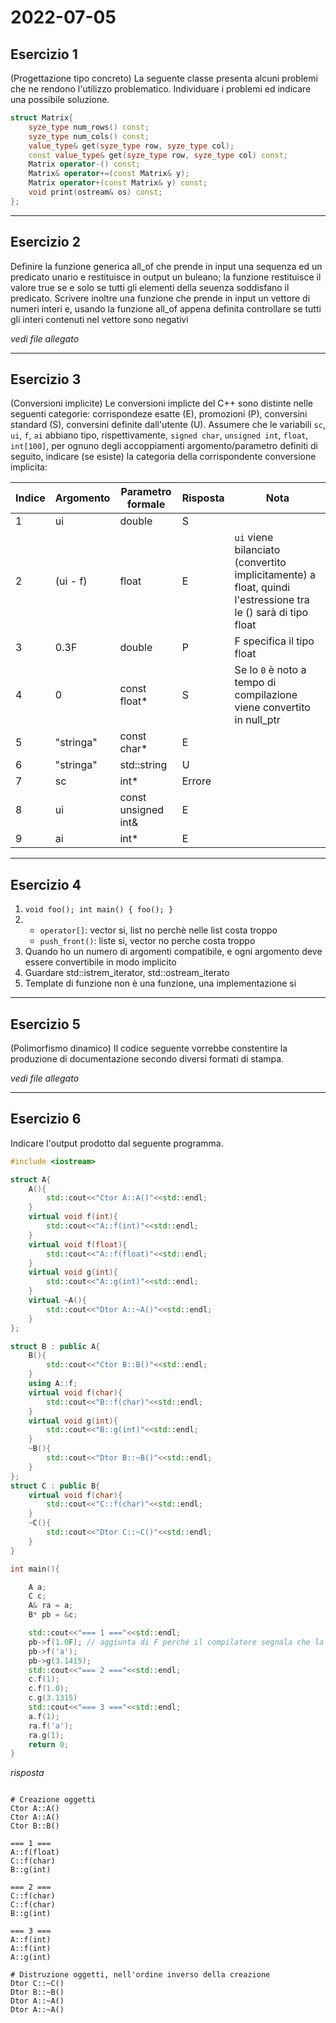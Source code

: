 # 2022-07-05

## Esercizio 1

(Progettazione tipo concreto) La seguente classe presenta alcuni problemi che ne rendono l'utilizzo problematico. Individuare i problemi ed indicare una possibile soluzione.
```cpp
struct Matrix{
	syze_type num_rows() const;
	syze_type num_cols() const;
	value_type& get(syze_type row, syze_type col);
	const value_type& get(syze_type row, syze_type col) const;
	Matrix operator-() const;
	Matrix& operator+=(const Matrix& y);
	Matrix operator+(const Matrix& y) const;
	void print(ostream& os) const;
};
```

---

## Esercizio 2

Definire la funzione generica all_of che prende in input una sequenza ed un predicato unario e restituisce in output un buleano; la funzione restituisce il valore true se e solo se tutti gli elementi della seuenza soddisfano il predicato. Scrivere inoltre una funzione che prende in input un vettore di numeri interi e, usando la funzione all_of appena definita controllare se tutti gli interi contenuti nel vettore sono negativi

_vedi file allegato_

---

## Esercizio 3

(Conversioni implicite) Le conversioni implicte del C++ sono distinte nelle seguenti categorie: corrispondeze esatte (E), promozioni (P), conversini standard (S), conversini definite dall'utente (U).
Assumere che le variabili `sc`,  `ui`, `f`,  `ai` abbiano tipo, rispettivamente, `signed char`, `unsigned int`, `float`, `int[100]`, per ognuno degli accoppiamenti argomento/parametro definiti di seguito, indicare (se esiste) la categoria della corrispondente conversione implicita:

| Indice | Argomento | Parametro formale   | Risposta | Nota                                                                                                         |
| ------ | --------- | ------------------- | -------- | ------------------------------------------------------------------------------------------------------------ |
| 1      | ui        | double              | S        |                                                                                                              |
| 2      | (ui - f)  | float               | E        | `ui` viene bilanciato (convertito implicitamente) a float, quindi l'estressione tra le () sarà di tipo float |
| 3      | 0.3F      | double              | P        | F specifica il tipo float                                                                                    |
| 4      | 0         | const float*        | S        | Se lo `0` è noto a tempo di compilazione viene convertito in null_ptr                                        |
| 5      | "stringa" | const char*         | E        |                                                                                                              |
| 6      | "stringa" | std::string         | U        |                                                                                                              |
| 7      | sc        | int*                | Errore   |                                                                                                              |
| 8      | ui        | const unsigned int& | E        |                                                                                                              |
| 9      | ai        | int*                    | E         |                                                                                                              |

---

## Esercizio 4
1. `void foo(); int main() { foo(); }`
2.  - `operator[]`: vector si, list no perchè nelle list costa troppo
    - `push_front()`: liste si, vector no perche costa troppo
3. Quando ho un numero di argomenti compatibile, e ogni argomento deve essere convertibile in modo implicito
4. Guardare std::istrem_iterator, std::ostream_iterato
6. Template di funzione non è una funzione, una implementazione si

---

## Esercizio 5

(Polimorfismo dinamico) Il codice seguente vorrebbe constentire la produzione di documentazione secondo diversi formati di stampa.

_vedi file allegato_

---

## Esercizio 6

Indicare l'output prodotto dal seguente programma.

```cpp
#include <iostream>

struct A{
	A(){
		std::cout<<"Ctor A::A()"<<std::endl;
	}
	virtual void f(int){
		std::cout<<"A::f(int)"<<std::endl;
	}
	virtual void f(float){
		std::cout<<"A::f(float)"<<std::endl;
	}
	virtual void g(int){
		std::cout<<"A::g(int)"<<std::endl;
	}
	virtual ~A(){
		std::cout<<"Dtor A::~A()"<<std::endl;
	}
};

struct B : public A{
	B(){
		std::cout<<"Ctor B::B()"<<std::endl;
	}
	using A::f;
	virtual void f(char){
		std::cout<<"B::f(char)"<<std::endl;
	}
	virtual void g(int){
		std::cout<<"B::g(int)"<<std::endl;
	}
	~B(){
		std::cout<<"Dtor B::~B()"<<std::endl;
	}
};
struct C : public B{
	virtual void f(char){
		std::cout<<"C::f(char)"<<std::endl;
	}
	~C(){
		std::cout<<"Dtor C::~C()"<<std::endl;
	}
}

int main(){

	A a;
	C c;
	A& ra = a;
	B* pb = &c;

	std::cout<<"=== 1 ==="<<std::endl;
	pb->f(1.0F); // aggiunta di F perché il compilatore segnala che la chiamata all'overload di f(double) è ambigua
	pb->f('a');
	pb->g(3.1415);
	std::cout<<"=== 2 ==="<<std::endl;
	c.f(1);
	c.f(1.0);
	c.g(3.1315)
	std::cout<<"=== 3 ==="<<std::endl;
	a.f(1);
	ra.f('a');
	ra.g(1);
	return 0;
}
```

_risposta_


```shell

# Creazione oggetti
Ctor A::A()
Ctor A::A()
Ctor B::B()

=== 1 ===
A::f(float)
C::f(char)
B::g(int)

=== 2 ===
C::f(char)
C::f(char)
B::g(int)

=== 3 ===
A::f(int)
A::f(int)
A::g(int)

# Distruzione oggetti, nell'ordine inverso della creazione
Dtor C::~C()
Dtor B::~B()
Dtor A::~A()
Dtor A::~A()


```